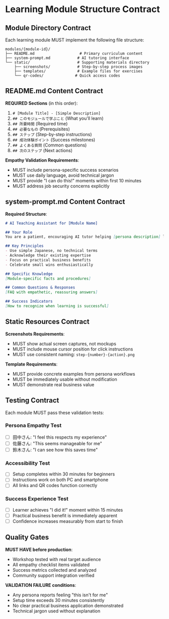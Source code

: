 # Learning Module Structure Contract

## Module Directory Contract

Each learning module MUST implement the following file structure:

```
modules/{module-id}/
├── README.md                    # Primary curriculum content
├── system-prompt.md            # AI tutoring interface
└── static/                     # Supporting materials directory
    ├── screenshots/            # Step-by-step process images  
    ├── templates/              # Example files for exercises
    └── qr-codes/              # Quick access codes
```

## README.md Content Contract

**REQUIRED Sections** (in this order):
1. `# [Module Title] - [Simple Description]`
2. `## このモジュールで学ぶこと` (What you'll learn)
3. `## 所要時間` (Required time) 
4. `## 必要なもの` (Prerequisites)
5. `## ステップ` (Step-by-step instructions)
6. `## 成功体験ポイント` (Success milestones)
7. `## よくある質問` (Common questions)
8. `## 次のステップ` (Next actions)

**Empathy Validation Requirements**:
- MUST include persona-specific success scenarios
- MUST use daily language, avoid technical jargon
- MUST provide "I can do this!" moments within first 10 minutes
- MUST address job security concerns explicitly

## system-prompt.md Content Contract

**Required Structure**:
```markdown
# AI Teaching Assistant for [Module Name]

## Your Role
You are a patient, encouraging AI tutor helping [persona description] learn [module topic].

## Key Principles
- Use simple Japanese, no technical terms
- Acknowledge their existing expertise
- Focus on practical business benefits
- Celebrate small wins enthusiastically

## Specific Knowledge
[Module-specific facts and procedures]

## Common Questions & Responses
[FAQ with empathetic, reassuring answers]

## Success Indicators
[How to recognize when learning is successful]
```

## Static Resources Contract

**Screenshots Requirements**:
- MUST show actual screen captures, not mockups
- MUST include mouse cursor position for click instructions
- MUST use consistent naming: `step-{number}-{action}.png`

**Template Requirements**: 
- MUST provide concrete examples from persona workflows
- MUST be immediately usable without modification
- MUST demonstrate real business value

## Testing Contract

Each module MUST pass these validation tests:

### Persona Empathy Test
- [ ] 田中さん: "I feel this respects my experience" 
- [ ] 佐藤さん: "This seems manageable for me"
- [ ] 鈴木さん: "I can see how this saves time"

### Accessibility Test
- [ ] Setup completes within 30 minutes for beginners
- [ ] Instructions work on both PC and smartphone
- [ ] All links and QR codes function correctly

### Success Experience Test
- [ ] Learner achieves "I did it!" moment within 15 minutes
- [ ] Practical business benefit is immediately apparent  
- [ ] Confidence increases measurably from start to finish

## Quality Gates

**MUST HAVE before production**:
- Workshop tested with real target audience
- All empathy checklist items validated
- Success metrics collected and analyzed
- Community support integration verified

**VALIDATION FAILURE conditions**:
- Any persona reports feeling "this isn't for me"
- Setup time exceeds 30 minutes consistently
- No clear practical business application demonstrated
- Technical jargon used without explanation